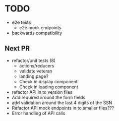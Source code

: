 <!-- markdownlint-disable MD033 -->

# TODO

- e2e tests
  - e2e mock endpoints
- backwards compatibility

## Next PR

- refactor/unit tests (8)
  - actions/reducers
  - validate veteran
  - landing page?
  - Check in display component
  - Check in loading component
- refactor API in to version files
- Add required around the form fields
- add validation around the last 4 digits of the SSN
- Refactor API mock endpoints in to smaller files???
- Error handling of API calls
